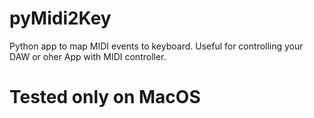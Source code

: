 # pyMidi2Key
Python app to map MIDI events to keyboard. Useful for controlling your DAW or oher App with MIDI controller.

# Tested only on MacOS
